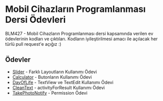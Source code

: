 # Mobil Cihazların Programlanması Dersi Ödevleri

BLM427 - Mobil Cihazların Programlanması dersi kapsamında verilen ev ödevlerinin kodları ve çıktıları. Kodların iyileştirilmesi amacı ile açılacak her türlü pull request'e açığız :)

## Ödevler

- [Slider](/Slider) - Farklı Layoutların Kullanımı Ödevi
- [Calculator](/Calculator) - Butonların Kullanımı Ödevi
- [DayOfLife](/DayOfLife) - TextView ve TextEdit Kullanımı Ödevi
- [CleanText](/CleanText) - activityForResult Kullanımı Ödevi
- [TakePhotoNotify](/TakePhotoNotify) - Permission Ödevi
